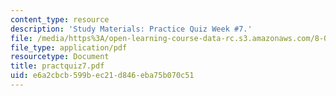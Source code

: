 ```yaml
---
content_type: resource
description: 'Study Materials: Practice Quiz Week #7.'
file: /media/https%3A/open-learning-course-data-rc.s3.amazonaws.com/8-022-physics-ii-electricity-and-magnetism-fall-2002/e6a2cbcb599bec21d846eba75b070c51_practquiz7.pdf
file_type: application/pdf
resourcetype: Document
title: practquiz7.pdf
uid: e6a2cbcb-599b-ec21-d846-eba75b070c51
---
```

